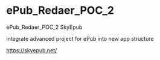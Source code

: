 # ePub_Redaer_POC_2
ePub_Redaer_POC_2 SkyEpub

integrate advanced project for ePub into new app structure 

https://skyepub.net/
